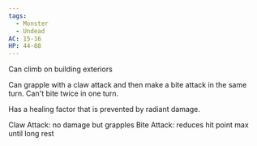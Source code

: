 ```yaml
---
tags:
  - Monster
  - Undead
AC: 15-16
HP: 44-88
---
```

Can climb on building exteriors

Can grapple with a claw attack and then make a bite attack in the same turn. Can't bite twice in one turn.

Has a healing factor that is prevented by radiant damage.

Claw Attack: no damage but grapples
Bite Attack: reduces hit point max until long rest